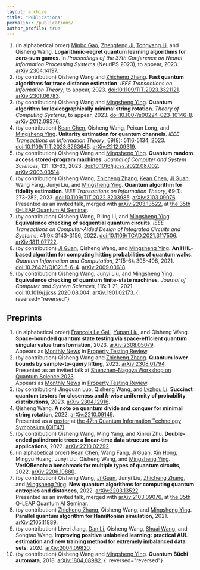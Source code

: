 ```yaml
---
layout: archive
title: "Publications"
permalink: /publications/
author_profile: true
---
```


1. (in alphabetical order) [Minbo Gao](https://scholar.google.com/citations?user=b8i9J_QAAAAJ&hl=en), [Zhengfeng Ji](https://scholar.google.com/citations?user=2uXdu7AAAAAJ&hl=en), [Tongyang Li](https://www.tongyangli.com/), and Qisheng Wang. **Logarithmic-regret quantum learning algorithms for zero-sum games**. In *Proceedings of the 37th Conference on Neural Information Processing Systems* (NeurIPS 2023), to appear, 2023. [arXiv:2304.14197](https://arxiv.org/abs/2304.14197).
1. (by contribution) Qisheng Wang and [Zhicheng Zhang](https://scholar.google.com/citations?user=_CHPF-kAAAAJ&hl=en). **Fast quantum algorithms for trace distance estimation**. *IEEE Transactions on Information Theory*, to appear, 2023. [doi:10.1109/TIT.2023.3321121](https://doi.org/10.1109/TIT.2023.3321121). [arXiv:2301.06783](https://arxiv.org/abs/2301.06783).
1. (by contribution) Qisheng Wang and [Mingsheng Ying](https://scholar.google.com/citations?user=jjPif6cAAAAJ&hl=en). **Quantum algorithm for lexicographically minimal string rotation**. *Theory of Computing Systems*, to appear, 2023. [doi:10.1007/s00224-023-10146-8](https://doi.org/10.1007/s00224-023-10146-8). [arXiv:2012.09376](https://arxiv.org/abs/2012.09376).
1. (by contribution) [Kean Chen](https://scholar.google.com/citations?user=Ncvskw4AAAAJ&hl=en), Qisheng Wang, Peixun Long, and [Mingsheng Ying](https://scholar.google.com/citations?user=jjPif6cAAAAJ&hl=en). **Unitarity estimation for quantum channels**. *IEEE Transactions on Information Theory*, 69(8): 5116-5134, 2023. [doi:10.1109/TIT.2023.3263645](https://doi.org/10.1109/TIT.2023.3263645). [arXiv:2212.09319](https://arxiv.org/abs/2212.09319).
1. (by contribution) Qisheng Wang and [Mingsheng Ying](https://scholar.google.com/citations?user=jjPif6cAAAAJ&hl=en). **Quantum random access stored-program machines**. *Journal of Computer and System Sciences*, 131: 13-63, 2023. [doi:10.1016/j.jcss.2022.08.002](https://doi.org/10.1016/j.jcss.2022.08.002). [arXiv:2003.03514](https://arxiv.org/abs/2003.03514).
1. (by contribution) Qisheng Wang, [Zhicheng Zhang](https://scholar.google.com/citations?user=_CHPF-kAAAAJ&hl=en), [Kean Chen](https://scholar.google.com/citations?user=Ncvskw4AAAAJ&hl=en), [Ji Guan](https://scholar.google.com/citations?user=muIp5UIAAAAJ&hl=en), Wang Fang, Junyi Liu, and [Mingsheng Ying](https://scholar.google.com/citations?user=jjPif6cAAAAJ&hl=en). **Quantum algorithm for fidelity estimation**. *IEEE Transactions on Information Theory*, 69(1): 273-282, 2023. [doi:10.1109/TIT.2022.3203985](https://doi.org/10.1109/TIT.2022.3203985). [arXiv:2103.09076](https://arxiv.org/abs/2103.09076).  
Presented as an invited talk, merged with [arXiv:2203.13522](https://arxiv.org/abs/2203.13522), at [the 35th Q-LEAP Quantum AI Seminar](https://qleap-qai.jp/seminar/post-2176822.html).
1. (by contribution) Qisheng Wang, Riling Li, and [Mingsheng Ying](https://scholar.google.com/citations?user=jjPif6cAAAAJ&hl=en). **Equivalence checking of sequential quantum circuits**. *IEEE Transactions on Computer-Aided Design of Integrated Circuits and Systems*, 41(9): 3143-3156, 2022. [doi:10.1109/TCAD.2021.3117506](https://doi.org/10.1109/TCAD.2021.3117506). [arXiv:1811.07722](https://arxiv.org/abs/1811.07722).
1. (by contribution) [Ji Guan](https://scholar.google.com/citations?user=muIp5UIAAAAJ&hl=en), Qisheng Wang, and [Mingsheng Ying](https://scholar.google.com/citations?user=jjPif6cAAAAJ&hl=en). **An HHL-based algorithm for computing hitting probabilities of quantum walks**. *Quantum Information and Computation*, 21(5-6): 395-408, 2021. [doi:10.26421/QIC21.5-6-4](https://doi.org/10.26421/QIC21.5-6-4). [arXiv:2009.03618](https://arxiv.org/abs/2009.03618).
1. (by contribution) Qisheng Wang, Junyi Liu, and [Mingsheng Ying](https://scholar.google.com/citations?user=jjPif6cAAAAJ&hl=en). **Equivalence checking of quantum finite-state machines**. *Journal of Computer and System Sciences*, 116: 1-21, 2021. [doi:10.1016/j.jcss.2020.08.004](https://doi.org/10.1016/j.jcss.2020.08.004). [arXiv:1901.02173](https://arxiv.org/abs/1901.02173).
{: reversed="reversed"}

## Preprints

1. (in alphabetical order) [François Le Gall](http://www.francoislegall.com/), [Yupan Liu](https://yupanliu.info/), and Qisheng Wang. **Space-bounded quantum state testing via space-efficient quantum singular value transformation**, 2023. [arXiv:2308.05079](https://arxiv.org/abs/2308.05079).  
Appears as [Monthly News](https://ptreview.sublinear.info/2023/09/news-for-august-2023/) in [Property Testing Review](https://ptreview.sublinear.info/).
1. (by contribution) Qisheng Wang and [Zhicheng Zhang](https://scholar.google.com/citations?user=_CHPF-kAAAAJ&hl=en). **Quantum lower bounds by sample-to-query lifting**, 2023. [arXiv:2308.01794](https://arxiv.org/abs/2308.01794).  
Presented as an invited talk at [Shenzhen–Nagoya Workshop on Quantum Science 2023](https://shenzhen-nagoya.github.io/2023/).  
Appears as [Monthly News](https://ptreview.sublinear.info/2023/09/news-for-august-2023/) in [Property Testing Review](https://ptreview.sublinear.info/).
1. (by contribution) Jingquan Luo, Qisheng Wang, and [Lvzhou Li](https://scholar.google.com/citations?user=a07s0UwAAAAJ&hl=en). **Succinct quantum testers for closeness and $k$-wise uniformity of probability distributions**, 2023. [arXiv:2304.12916](https://arxiv.org/abs/2304.12916).
1. Qisheng Wang. **A note on quantum divide and conquer for minimal string rotation**, 2022. [arXiv:2210.09149](https://arxiv.org/abs/2210.09149).  
Presented as a [poster](https://ken.ieice.org/ken/paper/20221208DCpl/eng/) at [the 47th Quantum Information Technology Symposium (QIT47)](https://www.ieice.org/es/qit/qit47/index_e.html).
1. (by contribution) Qisheng Wang, Ming Yang, and Xinrui Zhu. **Double-ended palindromic trees: a linear-time data structure and its applications**, 2022. [arXiv:2210.02292](https://arxiv.org/abs/2210.02292).
1. (in alphabetical order) [Kean Chen](https://scholar.google.com/citations?user=Ncvskw4AAAAJ&hl=en), Wang Fang, [Ji Guan](https://scholar.google.com/citations?user=muIp5UIAAAAJ&hl=en), [Xin Hong](https://scholar.google.com/citations?user=Vm4a-uMAAAAJ&hl=en), Mingyu Huang, Junyi Liu, Qisheng Wang, and [Mingsheng Ying](https://scholar.google.com/citations?user=jjPif6cAAAAJ&hl=en). **VeriQBench: a benchmark for multiple types of quantum circuits**, 2022. [arXiv:2206.10880](https://arxiv.org/abs/2206.10880).
1. (by contribution) Qisheng Wang, [Ji Guan](https://scholar.google.com/citations?user=muIp5UIAAAAJ&hl=en), Junyi Liu, [Zhicheng Zhang](https://scholar.google.com/citations?user=_CHPF-kAAAAJ&hl=en), and [Mingsheng Ying](https://scholar.google.com/citations?user=jjPif6cAAAAJ&hl=en). **New quantum algorithms for computing quantum entropies and distances**, 2022. [arXiv:2203.13522](https://arxiv.org/abs/2203.13522).  
Presented as an invited talk, merged with [arXiv:2103.09076](https://arxiv.org/abs/2103.09076), at [the 35th Q-LEAP Quantum AI Seminar](https://qleap-qai.jp/seminar/post-2176822.html).
1. (by contribution) [Zhicheng Zhang](https://scholar.google.com/citations?user=_CHPF-kAAAAJ&hl=en), Qisheng Wang, and [Mingsheng Ying](https://scholar.google.com/citations?user=jjPif6cAAAAJ&hl=en). **Parallel quantum algorithm for Hamiltonian simulation**, 2021. [arXiv:2105.11889](https://arxiv.org/abs/2105.11889).
1. (by contribution) Liwei Jiang, [Dan Li](http://nasp.cs.tsinghua.edu.cn/lidan.html), Qisheng Wang, [Shuai Wang](https://wangshuaizs.github.io/), and Songtao Wang. **Improving positive unlabeled learning: practical AUL estimation and new training method for extremely imbalanced data sets**, 2020. [arXiv:2004.09820](https://arxiv.org/abs/2004.09820).
1. (by contribution) Qisheng Wang and [Mingsheng Ying](https://scholar.google.com/citations?user=jjPif6cAAAAJ&hl=en). **Quantum Büchi automata**, 2018. [arXiv:1804.08982](https://arxiv.org/abs/1804.08982).
{: reversed="reversed"}
